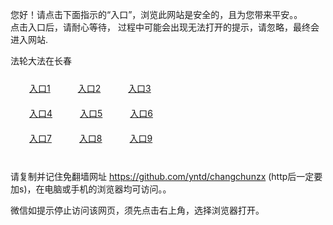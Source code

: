 您好！请点击下面指示的“入口”，浏览此网站是安全的，且为您带来平安。。 <br/>
点击入口后，请耐心等待， 过程中可能会出现无法打开的提示，请忽略，最终会进入网站. </br>

法轮大法在长春<br/>
<div style="padding:10px"><a style="margin:20px" target="_blank" href="https://d1ozs419ay4cll.cloudfront.net/2Qpsp?mjvovg" id="ccLink1" rel="nofollow">入口1</a> <a target="_blank" style="margin:20px" href="https://d3rjm2wlkju14q.cloudfront.net/2Qpsp?hcffzu" id="ccLink2" rel="nofollow">入口2</a> <a style="margin:20px" target="_blank" href="https://djife3zzn0xtt.cloudfront.net/2Qpsp?qaasplum" id="ccLink3" rel="nofollow">入口3</a></div>

<div style="padding:10px" ><a style="margin:20px" target="_blank" href="https://d1ozs419ay4cll.cloudfront.net/2Qpsp?mjvovg" id="ccLink4" rel="nofollow">入口4</a> <a style="margin:20px" href="https://d3rjm2wlkju14q.cloudfront.net/2Qpsp?hcffzu" target="_blank" id="ccLink5" rel="nofollow">入口5</a> <a style="margin:20px" href="https://djife3zzn0xtt.cloudfront.net/2Qpsp?qaasplum" target="_blank" id="ccLink6" rel="nofollow">入口6</a></div>

<div style="padding:10px"><a style="margin:20px" target="_blank" href="https://d1ozs419ay4cll.cloudfront.net/2Qpsp?mjvovg" id="ccLink7" rel="nofollow">入口7</a> <a style="margin:20px" href="https://d3rjm2wlkju14q.cloudfront.net/2Qpsp?hcffzu" target="_blank" id="ccLink8" rel="nofollow">入口8</a> <a style="margin:20px" target="_blank" href="https://djife3zzn0xtt.cloudfront.net/2Qpsp?qaasplum" id="ccLink9" rel="nofollow">入口9</a></div>

<br/>



请复制并记住免翻墙网址 https://github.com/yntd/changchunzx (http后一定要加s)，在电脑或手机的浏览器均可访问。。<br/>

微信如提示停止访问该网页，须先点击右上角，选择浏览器打开。
